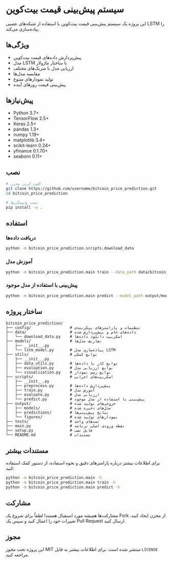# سیستم پیش‌بینی قیمت بیت‌کوین

این پروژه یک سیستم پیش‌بینی قیمت بیت‌کوین با استفاده از شبکه‌های عصبی LSTM را پیاده‌سازی می‌کند. 

## ویژگی‌ها

- پیش‌پردازش داده‌های قیمت بیت‌کوین
- مدل LSTM با ساختار ماژولار
- ارزیابی مدل با متریک‌های مختلف
- مقایسه مدل‌ها
- تولید نمودارهای متنوع
- پیش‌بینی قیمت روزهای آینده

## پیش‌نیازها

- Python 3.7+
- TensorFlow 2.5+
- Keras 2.5+
- pandas 1.3+
- numpy 1.19+
- matplotlib 3.4+
- scikit-learn 0.24+
- yfinance 0.1.70+
- seaborn 0.11+

## نصب

```bash
# کلون کردن مخزن
git clone https://github.com/username/bitcoin_price_prediction.git
cd bitcoin_price_prediction

# نصب وابستگی‌ها
pip install -e .
```

## استفاده

### دریافت داده‌ها

```bash
python -m bitcoin_price_prediction.scripts.download_data
```

### آموزش مدل

```bash
python -m bitcoin_price_prediction.main train --data_path data/bitcoin_data.csv --lag_days 30 --save_model
```

### پیش‌بینی با استفاده از مدل موجود

```bash
python -m bitcoin_price_prediction.main predict --model_path output/models/lstm_model.h5 --future_days 30
```

## ساختار پروژه

```
bitcoin_price_prediction/
├── config/                 # تنظیمات و پارامترهای پیکربندی
├── data/                   # داده‌های خام و پیش‌پردازش شده
│   └── download_data.py    # اسکریپت دانلود داده‌ها
├── models/                 # تعاریف مدل‌ها
│   ├── __init__.py
│   └── lstm_model.py       # پیاده‌سازی مدل LSTM
├── utils/                  # توابع کمکی
│   ├── __init__.py
│   ├── data_utils.py       # توابع کار با داده‌ها
│   ├── evaluation.py       # توابع ارزیابی مدل
│   └── visualization.py    # توابع رسم نمودار
├── scripts/                # اسکریپت‌های اجرایی
│   ├── __init__.py
│   ├── preprocess.py       # پیش‌پردازش داده‌ها
│   ├── train.py            # آموزش مدل
│   ├── evaluate.py         # ارزیابی مدل
│   └── predict.py          # پیش‌بینی با استفاده از مدل موجود
├── output/                 # خروجی‌های تولید شده
│   ├── models/             # مدل‌های ذخیره شده
│   ├── predictions/        # نتایج پیش‌بینی‌ها
│   └── figures/            # نمودارهای تولید شده
├── tests/                  # تست‌های واحد
├── main.py                 # نقطه ورودی اصلی برنامه
├── setup.py                # فایل نصب
└── README.md               # مستندات
```

## مستندات بیشتر

برای اطلاعات بیشتر درباره پارامترهای دقیق و نحوه استفاده، از دستور کمک استفاده کنید:

```bash
python -m bitcoin_price_prediction.main -h
python -m bitcoin_price_prediction.main train -h
python -m bitcoin_price_prediction.main predict -h
```

## مشارکت

مشارکت‌ها همیشه مورد استقبال هستند! لطفاً برای شروع یک Fork از مخزن ایجاد کنید، تغییرات خود را اعمال کنید و سپس یک Pull Request ارسال کنید.

## مجوز

این پروژه تحت مجوز MIT منتشر شده است. برای اطلاعات بیشتر به فایل `LICENSE` مراجعه کنید. 